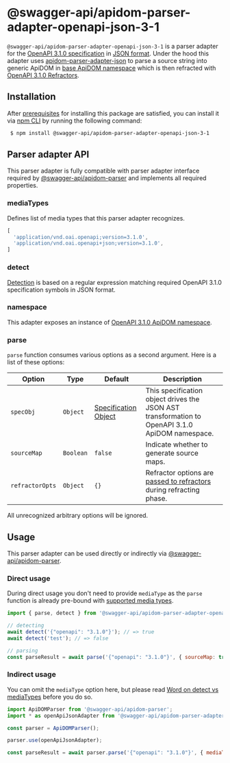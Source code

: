 # @swagger-api/apidom-parser-adapter-openapi-json-3-1

`@swagger-api/apidom-parser-adapter-openapi-json-3-1` is a parser adapter for the [OpenAPI 3.1.0 specification](https://github.com/OAI/OpenAPI-Specification/blob/main/versions/3.1.0.md) in [JSON format](https://www.json.org/json-en.html).
Under the hood this adapter uses [apidom-parser-adapter-json](https://github.com/swagger-api/apidom/tree/main/packages/apidom-parser-adapter-json)
to parse a source string into generic ApiDOM in [base ApiDOM namespace](https://github.com/swagger-api/apidom/tree/main/packages/apidom#base-namespace)
which is then refracted with [OpenAPI 3.1.0 Refractors](https://github.com/swagger-api/apidom/tree/main/packages/apidom-ns-openapi-3-1#refractors).

## Installation

After [prerequisites](https://github.com/swagger-api/apidom/blob/main/README.md#prerequisites) for installing this package are satisfied, you can install it
via [npm CLI](https://docs.npmjs.com/cli) by running the following command:

```sh
 $ npm install @swagger-api/apidom-parser-adapter-openapi-json-3-1
```

## Parser adapter API

This parser adapter is fully compatible with parser adapter interface required by [@swagger-api/apidom-parser](https://github.com/swagger-api/apidom/tree/main/packages/apidom-parser#mounting-parser-adapters)
and implements all required properties.

### mediaTypes

Defines list of media types that this parser adapter recognizes.

```js
[
  'application/vnd.oai.openapi;version=3.1.0',
  'application/vnd.oai.openapi+json;version=3.1.0',
]
```

### detect

[Detection](https://github.com/swagger-api/apidom/blob/main/packages/apidom-parser-adapter-openapi-json-3-1/src/adapter.ts#L13) is based on a regular expression matching required OpenAPI 3.1.0 specification symbols in JSON format.

### namespace

This adapter exposes an instance of [OpenAPI 3.1.0 ApiDOM namespace](https://github.com/swagger-api/apidom/tree/main/packages/apidom-ns-openapi-3-1#openapi-310-namespace).

### parse

`parse` function consumes various options as a second argument. Here is a list of these options:

Option | Type | Default | Description
--- | --- | --- | ---
<a name="specObj"></a>`specObj` | `Object` | [Specification Object](https://github.com/swagger-api/apidom/blob/main/packages/apidom-ns-openapi-3-1/src/refractor/specification.ts) | This specification object drives the JSON AST transformation to OpenAPI 3.1.0 ApiDOM namespace.
<a name="sourceMap"></a>`sourceMap` | `Boolean` | `false` | Indicate whether to generate source maps.
<a name="refractorOpts"></a>`refractorOpts` | `Object` | `{}` | Refractor options are [passed to refractors](https://github.com/swagger-api/apidom/tree/main/packages/apidom-ns-openapi-3-1#refractor-plugins) during refracting phase.

All unrecognized arbitrary options will be ignored.

## Usage

This parser adapter can be used directly or indirectly via [@swagger-api/apidom-parser](https://github.com/swagger-api/apidom/tree/main/packages/apidom-parser).

### Direct usage

During direct usage you don't need to provide `mediaType` as the `parse` function is already pre-bound
with [supported media types](#mediatypes).

```js
import { parse, detect } from '@swagger-api/apidom-parser-adapter-openapi-json-3-1';

// detecting
await detect('{"openapi": "3.1.0"}'); // => true
await detect('test'); // => false

// parsing
const parseResult = await parse('{"openapi": "3.1.0"}', { sourceMap: true });
```

### Indirect usage

You can omit the `mediaType` option here, but please read [Word on detect vs mediaTypes](https://github.com/swagger-api/apidom/tree/main/packages/apidom-parser#word-on-detect-vs-mediatypes) before you do so.

```js
import ApiDOMParser from '@swagger-api/apidom-parser';
import * as openApiJsonAdapter from '@swagger-api/apidom-parser-adapter-openapi-json-3-1';

const parser = ApiDOMParser();

parser.use(openApiJsonAdapter);

const parseResult = await parser.parse('{"openapi": "3.1.0"}', { mediaType: openApiJsonAdapter.mediaTypes.latest('json') });
```

